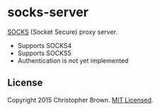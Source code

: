 # socks-server

[SOCKS](https://en.wikipedia.org/wiki/SOCKS) (Socket Secure) proxy server.

- Supports SOCKS4
- Supports SOCKS5
- Authentication is not yet implemented

## License

Copyright 2015 Christopher Brown. [MIT Licensed](http://chbrown.github.io/licenses/MIT/#2015).
